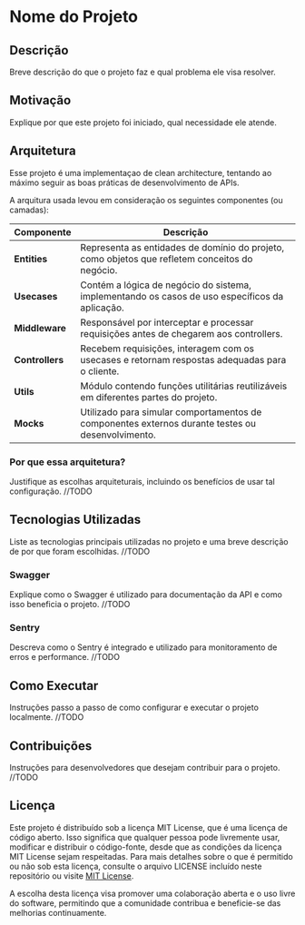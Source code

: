 # Nome do Projeto

## Descrição
Breve descrição do que o projeto faz e qual problema ele visa resolver.

## Motivação
Explique por que este projeto foi iniciado, qual necessidade ele atende.

## Arquitetura

Esse projeto é uma implementaçao de clean architecture, tentando ao máximo seguir as boas práticas de desenvolvimento de APIs.

A arquitura usada levou em consideração os seguintes componentes (ou camadas):

| Componente   | Descrição                                                                                           |
|--------------|-----------------------------------------------------------------------------------------------------|
| **Entities**    | Representa as entidades de domínio do projeto, como objetos que refletem conceitos do negócio.     |
| **Usecases**  | Contém a lógica de negócio do sistema, implementando os casos de uso específicos da aplicação.     |
| **Middleware**  | Responsável por interceptar e processar requisições antes de chegarem aos controllers.             |
| **Controllers**  | Recebem requisições, interagem com os usecases e retornam respostas adequadas para o cliente.      |
| **Utils**        | Módulo contendo funções utilitárias reutilizáveis em diferentes partes do projeto.                 |
| **Mocks**        | Utilizado para simular comportamentos de componentes externos durante testes ou desenvolvimento.  |

### Por que essa arquitetura?
Justifique as escolhas arquiteturais, incluindo os benefícios de usar tal configuração. //TODO

## Tecnologias Utilizadas
Liste as tecnologias principais utilizadas no projeto e uma breve descrição de por que foram escolhidas. //TODO

### Swagger
Explique como o Swagger é utilizado para documentação da API e como isso beneficia o projeto. //TODO

### Sentry
Descreva como o Sentry é integrado e utilizado para monitoramento de erros e performance. //TODO

## Como Executar
Instruções passo a passo de como configurar e executar o projeto localmente. //TODO

## Contribuições
Instruções para desenvolvedores que desejam contribuir para o projeto. //TODO

## Licença

Este projeto é distribuído sob a licença MIT License, que é uma licença de código aberto. Isso significa que qualquer pessoa pode livremente usar, modificar e distribuir o código-fonte, desde que as condições da licença MIT License sejam respeitadas. Para mais detalhes sobre o que é permitido ou não sob esta licença, consulte o arquivo LICENSE incluído neste repositório ou visite [MIT License](https://opensource.org/license/mit).

A escolha desta licença visa promover uma colaboração aberta e o uso livre do software, permitindo que a comunidade contribua e beneficie-se das melhorias continuamente.